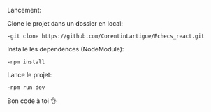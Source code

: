 Lancement:

  Clone le projet dans un dossier en local: 
  
    -git clone https://github.com/CorentinLartigue/Echecs_react.git
  
  Installe les dependences (NodeModule):
  
    -npm install
  
  Lance le projet:
  
    -npm run dev

Bon code à toi 👌
